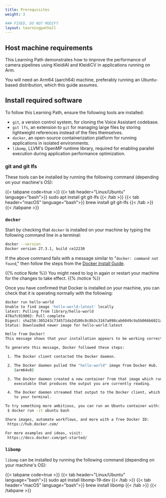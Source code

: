 ```yaml
---
title: Prerequisites
weight: 3

### FIXED, DO NOT MODIFY
layout: learningpathall
---
```


## Host machine requirements

This Learning Path demonstrates how to improve the performance of camera pipelines using KleidiAI and KleidiCV in applications running on Arm.

You will need an Arm64 (aarch64) machine, preferably running an Ubuntu-based distribution, which this guide assumes.

## Install required software

To follow this Learning Path, ensure the following tools are installed:
- `git`, a version control system, for cloning the Voice Assistant codebase.
- `git lfs`, an extension to `git` for managing large files by storing lightweight references instead of the files themselves.
- `docker`, an open-source containerization platform for running applications in isolated environments.
- `libomp`, LLVM's OpenMP runtime library, required for enabling parallel execution during application performance optimization.

### git and git lfs

These tools can be installed by running the following command (depending on your machine's OS):

{{< tabpane code=true >}}
  {{< tab header="Linux/Ubuntu" language="bash">}}
sudo apt install git git-lfs
  {{< /tab >}}
  {{< tab header="macOS" language="bash">}}
brew install git git-lfs
  {{< /tab >}}
{{< /tabpane >}}

### `docker`

Start by checking that `docker` is installed on your machine by typing the following command line in a terminal:

```BASH { output_lines="2" }
docker --version
Docker version 27.3.1, build ce12230
```

If the above command fails with a message similar to "`docker: command not found`," then follow the steps from the [Docker Install Guide](https://learn.arm.com/install-guides/docker/).

{{% notice Note %}}
You might need to log in again or restart your machine for the changes to take effect.
{{% /notice %}}

Once you have confirmed that Docker is installed on your machine, you can check that it is operating normally with the following:

```BASH { output_lines="2-27" }
docker run hello-world
Unable to find image 'hello-world:latest' locally
latest: Pulling from library/hello-world
478afc919002: Pull complete
Digest: sha256:305243c734571da2d100c8c8b3c3167a098cab6049c9a5b066b6021a60fcb966
Status: Downloaded newer image for hello-world:latest

Hello from Docker!
This message shows that your installation appears to be working correctly.

To generate this message, Docker followed these steps:

 1. The Docker client contacted the Docker daemon.

 2. The Docker daemon pulled the "hello-world" image from Docker Hub.
    (arm64v8)

 3. The Docker daemon created a new container from that image which runs the
    executable that produces the output you are currently reading.

 4. The Docker daemon streamed that output to the Docker client, which sent it
    to your terminal.

To try something more ambitious, you can run an Ubuntu container with:
 $ docker run -it ubuntu bash

Share images, automate workflows, and more with a free Docker ID:
 https://hub.docker.com/

For more examples and ideas, visit:
 https://docs.docker.com/get-started/
```

### `libomp`

`libomp` can be installed by running the following command (depending on your machine's OS):

{{< tabpane code=true >}}
  {{< tab header="Linux/Ubuntu" language="bash">}}
sudo apt install libomp-19-dev
  {{< /tab >}}
  {{< tab header="macOS" language="bash">}}
brew install libomp
  {{< /tab >}}
{{< /tabpane >}}
